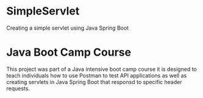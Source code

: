 # SimpleServlet
Creating a simple servlet using Java Spring Boot
# Java Boot Camp Course
This project was part of a Java intensive boot camp course it is designed to teach individuals how to use Postman to test API applications as well as creating servlets in Java Spring Boot that responsd to specific header requests.
